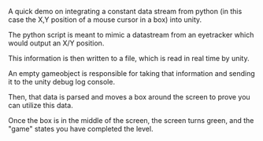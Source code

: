 A quick demo on integrating a constant data stream from python (in this case the X,Y position of a mouse cursor in a box) into unity. 

The python script is meant to mimic a datastream from an eyetracker which would output an X/Y position. 

This information is then written to a file, which is read in real time by unity. 

An empty gameobject is responsible for taking that information and sending it to the unity debug log console. 

Then, that data is parsed and moves a box around the screen to prove you can utilize this data. 

Once the box is in the middle of the screen, the screen turns green, and the "game" states you have completed the level.  
